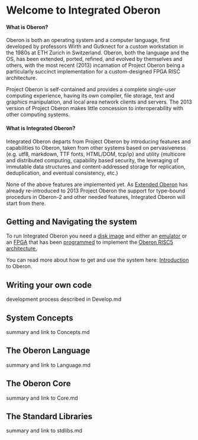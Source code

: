 # Welcome to Integrated Oberon

#### What is Oberon?

Oberon is both an operating system and a computer language, first developed by professors Wirth and Gutknect for a custom workstation in the 1980s at ETH Zurich in Switzerland. Oberon, both the language and the OS, has been extended, ported, refined, and evolved by themselves and others, with the most recent (2013) incarnation of Project Oberon being a particularly succinct implementation for a custom-designed FPGA RISC architecture.

Project Oberon is self-contained and provides a complete single-user computing experience, having its own compiler, file storage, text and graphics manipulation, and local area network clients and servers. The 2013 version of Project Oberon makes little concession to interoperability with other computing systems.

#### What is Integrated Oberon?

Integrated Oberon departs from Project Oberon by introducing features and capabilities to Oberon, taken from other systems based on pervasiveness (e.g. utf8, markdown, TTF fonts, HTML/DOM, tcp/ip) and utility (multicore and distributed computing, capability based security, the leveraging of immutable data structures and content-addressed storage for replication, deduplication, and eventual consistency, etc.)

None of the above features are implemented yet. As [Extended Oberon](https://github.com/andreaspirklbauer/Oberon-extended) has already re-introduced to 2013 Project Oberon the support for type-bound procedurs in Oberon-2 and other needed features, Integrated Oberon will start from there. 

## Getting and Navigating the system

To run Integrated Oberon you need a [disk image](https://github.com/io-core/io/raw/main/images/io.img) and either an [emulator](https://github.com/pdewacht/oberon-risc-emu) or an [FPGA](https://www.crowdsupply.com/radiona/ulx3s) that has been [programmed](https://github.com/emard/oberon) to implement the [Oberon RISC5 architecture.](www.projectoberon.com)

You can read more about how to get and use the system here:  [Introduction](./intro/Intro.md) to Oberon.

## Writing your own code

development process described in Develop.md

## System Concepts

summary and link to Concepts.md

## The Oberon Language

summary and link to Language.md

## The Oberon Core

summary and link to Core.md

## The Standard Libraries

summary and link to stdlibs.md



